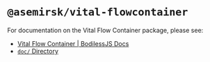 # `@asemirsk/vital-flowcontainer`

For documentation on the Vital Flow Container package, please see:

- [Vital Flow Container | BodilessJS Docs](https://johnsonandjohnson.github.io/Bodiless-JS/#/VitalDesignSystem/Components/VitalFlowContainer/)
- [`doc/` Directory](./doc)
